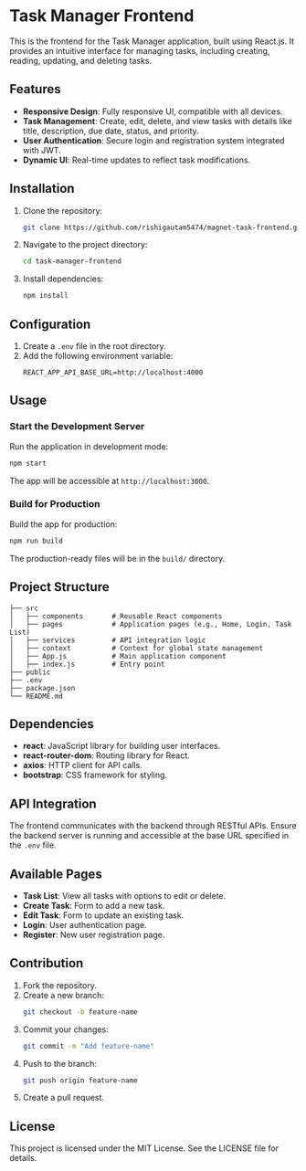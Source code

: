 # Task Manager Frontend

This is the frontend for the Task Manager application, built using React.js. It provides an intuitive interface for managing tasks, including creating, reading, updating, and deleting tasks.

## Features

- **Responsive Design**: Fully responsive UI, compatible with all devices.
- **Task Management**: Create, edit, delete, and view tasks with details like title, description, due date, status, and priority.
- **User Authentication**: Secure login and registration system integrated with JWT.
- **Dynamic UI**: Real-time updates to reflect task modifications.

## Installation

1. Clone the repository:
   ```bash
   git clone https://github.com/rishigautam5474/magnet-task-frontend.git
   ```
2. Navigate to the project directory:
   ```bash
   cd task-manager-frontend
   ```
3. Install dependencies:
   ```bash
   npm install
   ```

## Configuration

1. Create a `.env` file in the root directory.
2. Add the following environment variable:
   ```env
   REACT_APP_API_BASE_URL=http://localhost:4000
   ```

## Usage

### Start the Development Server
Run the application in development mode:
```bash
npm start
```

The app will be accessible at `http://localhost:3000`.

### Build for Production
Build the app for production:
```bash
npm run build
```

The production-ready files will be in the `build/` directory.

## Project Structure

```plaintext
├── src
│   ├── components       # Reusable React components
│   ├── pages            # Application pages (e.g., Home, Login, Task List)
│   ├── services         # API integration logic
│   ├── context          # Context for global state management
│   ├── App.js           # Main application component
│   ├── index.js         # Entry point
├── public
├── .env
├── package.json
└── README.md
```

## Dependencies

- **react**: JavaScript library for building user interfaces.
- **react-router-dom**: Routing library for React.
- **axios**: HTTP client for API calls.
- **bootstrap**: CSS framework for styling.

## API Integration
The frontend communicates with the backend through RESTful APIs. Ensure the backend server is running and accessible at the base URL specified in the `.env` file.

## Available Pages

- **Task List**: View all tasks with options to edit or delete.
- **Create Task**: Form to add a new task.
- **Edit Task**: Form to update an existing task.
- **Login**: User authentication page.
- **Register**: New user registration page.

## Contribution

1. Fork the repository.
2. Create a new branch:
   ```bash
   git checkout -b feature-name
   ```
3. Commit your changes:
   ```bash
   git commit -m "Add feature-name"
   ```
4. Push to the branch:
   ```bash
   git push origin feature-name
   ```
5. Create a pull request.

## License

This project is licensed under the MIT License. See the LICENSE file for details.
